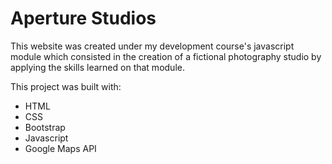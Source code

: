 # Aperture Studios

This website was created under my development course's javascript module which consisted in the creation of a fictional photography studio by applying the skills learned on that module.

This project was built with:
- HTML
- CSS
- Bootstrap
- Javascript
- Google Maps API
